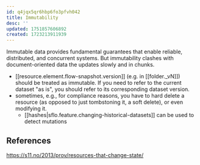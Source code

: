 ```yaml
---
id: q4jqx5qr6hbp6fo3pfvh042
title: Immutability
desc: ''
updated: 1751857606892
created: 1723213911939
---
```


Immutable data provides fundamental guarantees that enable reliable, distributed, and concurrent systems. But immutability clashes with document-oriented data the updates slowly and in chunks.

- [[resource.element.flow-snapshot.version]] (e.g. in [[folder._vN]]) should be treated as immutable. If you need to refer to the current dataset "as is", you should refer to its corresponding dataset version.
- sometimes, e.g., for compliance reasons, you have to hard delete a resource (as opposed to just tombstoning it, a soft delete), or even modifying it. 
  - [[hashes|sflo.feature.changing-historical-datasets]] can be used to detect mutations

## References

https://s11.no/2013/prov/resources-that-change-state/